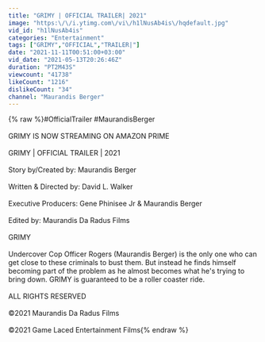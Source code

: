 ```yaml
---
title: "GRIMY | OFFICIAL TRAILER| 2021"
image: "https:\/\/i.ytimg.com\/vi\/h1lNusAb4is\/hqdefault.jpg"
vid_id: "h1lNusAb4is"
categories: "Entertainment"
tags: ["GRIMY","OFFICIAL","TRAILER|"]
date: "2021-11-11T00:51:00+03:00"
vid_date: "2021-05-13T20:26:46Z"
duration: "PT2M43S"
viewcount: "41738"
likeCount: "1216"
dislikeCount: "34"
channel: "Maurandis Berger"
---
```

{% raw %}#OfficialTrailer #MaurandisBerger <br /><br />GRIMY IS NOW STREAMING ON AMAZON PRIME<br /><br />GRIMY | OFFICIAL TRAILER | 2021<br /><br />Story by/Created by: Maurandis Berger<br /><br />Written &amp; Directed by: David L. Walker<br /><br />Executive Producers: Gene Phinisee Jr &amp; Maurandis Berger<br /><br />Edited by: Maurandis Da Radus Films<br /><br />GRIMY <br /><br />Undercover Cop Officer Rogers (Maurandis Berger) is the only one who can get close to these criminals to bust them. But instead he finds himself becoming part of the problem as he almost becomes what he's trying to bring down. GRIMY is guaranteed to be a roller coaster ride.<br /><br />ALL RIGHTS RESERVED <br /><br />©2021 Maurandis Da Radus Films<br /><br />©2021 Game Laced Entertainment Films{% endraw %}
